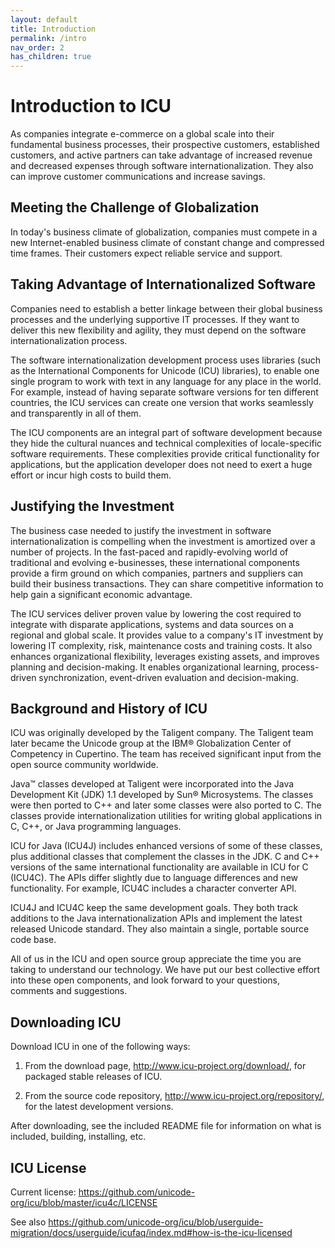 ```yaml
---
layout: default
title: Introduction
permalink: /intro
nav_order: 2
has_children: true
---
```

<!--
© 2020 and later: Unicode, Inc. and others.
License & terms of use: http://www.unicode.org/copyright.html
-->

# Introduction to ICU

As companies integrate e-commerce on a global scale into their fundamental
business processes, their prospective customers, established customers, and
active partners can take advantage of increased revenue and decreased expenses
through software internationalization. They also can improve customer
communications and increase savings.

## Meeting the Challenge of Globalization

In today's business climate of globalization, companies must compete in a new
Internet-enabled business climate of constant change and compressed time frames.
Their customers expect reliable service and support.

## Taking Advantage of Internationalized Software

Companies need to establish a better linkage between their global business
processes and the underlying supportive IT processes. If they want to deliver
this new flexibility and agility, they must depend on the software
internationalization process.

The software internationalization development process uses libraries (such as
the International Components for Unicode (ICU) libraries), to enable one single
program to work with text in any language for any place in the world. For
example, instead of having separate software versions for ten different
countries, the ICU services can create one version that works seamlessly and
transparently in all of them.

The ICU components are an integral part of software development because they
hide the cultural nuances and technical complexities of locale-specific software
requirements. These complexities provide critical functionality for
applications, but the application developer does not need to exert a huge effort
or incur high costs to build them.

## Justifying the Investment

The business case needed to justify the investment in software
internationalization is compelling when the investment is amortized over a
number of projects. In the fast-paced and rapidly-evolving world of traditional
and evolving e-businesses, these international components provide a firm ground
on which companies, partners and suppliers can build their business
transactions. They can share competitive information to help gain a significant
economic advantage.

The ICU services deliver proven value by lowering the cost required to integrate
with disparate applications, systems and data sources on a regional and global
scale. It provides value to a company's IT investment by lowering IT complexity,
risk, maintenance costs and training costs. It also enhances organizational
flexibility, leverages
existing assets, and improves planning and decision-making. It enables
organizational learning, process-driven synchronization, event-driven evaluation
and decision-making.

## Background and History of ICU

ICU was originally developed by the Taligent company. The Taligent team later
became the Unicode group at the IBM® Globalization Center of Competency in
Cupertino. The team has received significant input from the open source
community worldwide.

Java™ classes developed at Taligent were incorporated into the Java Development
Kit (JDK) 1.1 developed by Sun® Microsystems. The classes were then ported to
C++ and later some classes were also ported to C. The classes provide
internationalization utilities for writing global applications in C, C++, or
Java programming languages.

ICU for Java (ICU4J) includes enhanced versions of some of these classes, plus
additional classes that complement the classes in the JDK. C and C++ versions of
the same international functionality are available in ICU for C (ICU4C). The
APIs differ slightly due to language differences and new functionality. For
example, ICU4C includes a character converter API.

ICU4J and ICU4C keep the same development goals. They both track additions to
the Java internationalization APIs and implement the latest released Unicode
standard. They also maintain a single, portable source code base.

All of us in the ICU and open source group appreciate the time you are taking to
understand our technology. We have put our best collective effort into these
open components, and look forward to your questions, comments and suggestions.

## Downloading ICU

Download ICU in one of the following ways:

1.  From the download page, <http://www.icu-project.org/download/>, for
    packaged stable releases of ICU.

2.  From the source code repository, <http://www.icu-project.org/repository/>,
    for the latest development versions.

After downloading, see the included README file for information on what is
included, building, installing, etc.

## ICU License

Current license: <https://github.com/unicode-org/icu/blob/master/icu4c/LICENSE>

See also <https://github.com/unicode-org/icu/blob/userguide-migration/docs/userguide/icufaq/index.md#how-is-the-icu-licensed>
